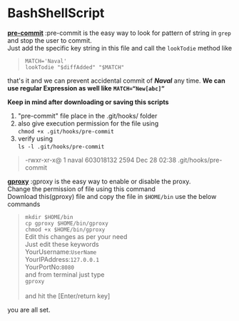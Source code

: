 # BashShellScript
**[pre-commit](https://github.com/NavalKishor/BashShellScript/blob/master/pre-commit)**
:pre-commit is the easy way to look for pattern of string in `grep` and stop the user to commit.
<br> Just add the specific key string in this file and call the `lookTodie` method like
> `MATCH='Naval'` <br>
> `lookTodie "$diffAdded" "$MATCH"` <br>

that's it and we can prevent accidental commit of ***Naval*** any time.
**We can use regular Expression as well like**
**`MATCH=“New[abc]”`**

**Keep in mind after downloading or saving this scripts** 
1.  "pre-commit" file place in the .git/hooks/ folder
2.  also give execution permission for the file using <br>
`chmod +x .git/hooks/pre-commit` <br>
3. verify using <br>
`ls -l .git/hooks/pre-commit`<br>
> -rwxr-xr-x@ 1 naval  603018132  2594 Dec 28 02:38 .git/hooks/pre-commit<br>



**[gproxy](https://github.com/NavalKishor/BashShellScript/blob/master/gproxy)**
:gproxy is the easy way to enable or disable the proxy.
<br>Change the permission of file using this command
<br>Download this(gproxy) file and copy the file in `$HOME/bin` use the below commands<br>
> `mkdir $HOME/bin`<br>
> `cp gproxy $HOME/bin/gproxy`<br>
> `chmod +x $HOME/bin/gproxy`<br>
Edit this changes as per your need
<br> Just edit these keywords
<br>YourUsername:`UserName`
<br>YourIPAddress:`127.0.0.1`
<br>YourPortNo:`8080`
<br>and from terminal just type<br>
> `gproxy`  
<br>and hit the [Enter/return key]

you are all set.


